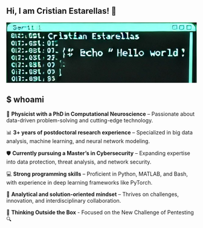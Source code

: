 ## Hi, I am Cristian Estarellas! 👋
![Hello](picture_Hello.jpg)

## $ whoami

🧠 **Physicist with a PhD in Computational Neuroscience** – Passionate about data-driven problem-solving and cutting-edge technology.

📊 **3+ years of postdoctoral research experience** – Specialized in big data analysis, machine learning, and neural network modeling.

🛡️ **Currently pursuing a Master’s in Cybersecurity** – Expanding expertise into data protection, threat analysis, and network security.

💻 **Strong programming skills** – Proficient in Python, MATLAB, and Bash, with experience in deep learning frameworks like PyTorch.

🚀 **Analytical and solution-oriented mindset** – Thrives on challenges, innovation, and interdisciplinary collaboration.

🤝 **Thinking Outside the Box** - Focused on the New Challenge of Pentesting 🔍 
<!--
## $ git remote
[**Wargames**]():

[**Scripts**]():

[**Hack the box**]():

[**Science**]():
-->
<!--
**Cristian5tarellas/Cristian5tarellas** is a ✨ _special_ ✨ repository because its `README.md` (this file) appears on your GitHub profile.

Here are some ideas to get you started:

- 🔭 I’m currently working on ...
- 🌱 I’m currently learning ...
- 👯 I’m looking to collaborate on ...
- 🤔 I’m looking for help with ...
- 💬 Ask me about ...
- 📫 How to reach me: ...
- 😄 Pronouns: ...
- ⚡ Fun fact: ...
-->
